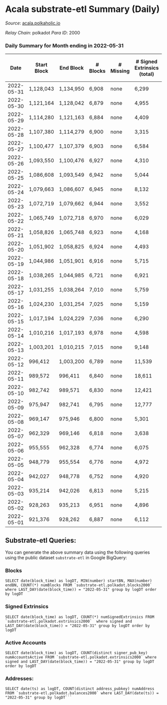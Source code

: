 # Acala substrate-etl Summary (Daily)

_Source_: [acala.polkaholic.io](https://acala.polkaholic.io)

*Relay Chain*: polkadot
*Para ID*: 2000



### Daily Summary for Month ending in 2022-05-31


| Date | Start Block | End Block | # Blocks | # Missing | # Signed Extrinsics (total) | # Active Accounts | # Addresses with Balances | # Events | # Transfers | # XCM Transfers In | # XCM Transfers Out |
| ---- | ----------- | --------- | -------- | --------- | --------------------------- | ----------------- | ------------------------- | -------- | ----------- | ------------------ | ------------------- |
| 2022-05-31 | 1,128,043 | 1,134,950 | 6,908 | none  | 6,299 | 996 | 158,241 | 102,680 | 14,407 ($21,547,267) | 231 ($11,729,506) | 112 ($11,357,427) |
| 2022-05-30 | 1,121,164 | 1,128,042 | 6,879 | none  | 4,955 | 1,037 | 158,147 | 95,053 | 13,197 ($5,986,597) | 207 ($212,847) | 117 ($222,186) |
| 2022-05-29 | 1,114,280 | 1,121,163 | 6,884 | none  | 4,409 | 807 | 158,042 | 90,132 | 12,671 ($2,146,149) | 181 ($143,526) | 58 ($123,728) |
| 2022-05-28 | 1,107,380 | 1,114,279 | 6,900 | none  | 3,315 | 897 | 157,963 | 84,112 | 11,676 ($1,913,844) | 209 ($228,502) | 63 ($303,134) |
| 2022-05-27 | 1,100,477 | 1,107,379 | 6,903 | none  | 6,584 | 931 | 157,849 | 108,193 | 15,916 ($5,815,300) | 245 ($629,003) | 115 ($669,061) |
| 2022-05-26 | 1,093,550 | 1,100,476 | 6,927 | none  | 4,310 | 996 | 157,727 | 93,276 | 13,506 ($4,843,013) | 257 ($325,908) | 84 ($568,132) |
| 2022-05-25 | 1,086,608 | 1,093,549 | 6,942 | none  | 5,044 | 1,964 | 157,636 | 102,510 | 14,181 ($4,998,329) | 242 ($685,900) | 111 ($508,448) |
| 2022-05-24 | 1,079,663 | 1,086,607 | 6,945 | none  | 8,132 | 2,783 | 158,581 | 125,221 | 17,171 ($20,695,233) | 294 ($2,454,580) | 130 ($2,410,373) |
| 2022-05-23 | 1,072,719 | 1,079,662 | 6,944 | none  | 3,552 | 905 | 160,245 | 87,171 | 12,226 ($3,265,838) | 246 ($230,764) | 69 ($587,705) |
| 2022-05-22 | 1,065,749 | 1,072,718 | 6,970 | none  | 6,029 | 927 | 160,151 | 102,091 | 14,763 ($3,183,459) | 253 ($586,218) | 72 ($237,005) |
| 2022-05-21 | 1,058,826 | 1,065,748 | 6,923 | none  | 4,168 | 942 | 160,048 | 92,377 | 13,145 ($5,101,029) | 301 ($365,034) | 53 ($581,212) |
| 2022-05-20 | 1,051,902 | 1,058,825 | 6,924 | none  | 4,493 | 1,070 | 159,954 | 95,130 | 13,673 ($12,582,863) | 313 ($720,464) | 49 ($827,711) |
| 2022-05-19 | 1,044,986 | 1,051,901 | 6,916 | none  | 5,715 | 1,347 | 159,860 | 106,735 | 15,583 ($7,916,301) | 407 ($538,233) | 86 ($1,147,038) |
| 2022-05-18 | 1,038,265 | 1,044,985 | 6,721 | none  | 6,921 | 1,197 | 159,732 | 152,453 | 24,692 ($11,429,292) | 362 ($1,071,466) | 95 ($950,203) |
| 2022-05-17 | 1,031,255 | 1,038,264 | 7,010 | none  | 5,759 | 1,151 | 159,512 | 103,143 | 13,997 ($13,382,151) | 352 ($1,004,798) | 111 ($933,432) |
| 2022-05-16 | 1,024,230 | 1,031,254 | 7,025 | none  | 5,159 | 1,135 | 159,382 | 97,482 | 13,170 ($6,388,816) | 315 ($483,228) | 73 ($493,705) |
| 2022-05-15 | 1,017,194 | 1,024,229 | 7,036 | none  | 6,290 | 1,055 | 159,256 | 105,645 | 14,597 ($5,796,919) | 303 ($358,126) | 68 ($450,494) |
| 2022-05-14 | 1,010,216 | 1,017,193 | 6,978 | none  | 4,598 | 1,043 | 159,122 | 92,985 | 12,441 ($7,267,286) | 306 ($1,086,039) | 71 ($1,143,046) |
| 2022-05-13 | 1,003,201 | 1,010,215 | 7,015 | none  | 9,148 | 1,538 | 158,987 | 129,092 | 18,417 ($12,579,939) | 454 ($877,186) | 128 ($2,135,550) |
| 2022-05-12 | 996,412 | 1,003,200 | 6,789 | none  | 11,539 | 2,179 | 158,815 | 155,196 | 23,189 ($39,344,332) | 704 ($5,952,185) | 188 ($5,815,405) |
| 2022-05-11 | 989,572 | 996,411 | 6,840 | none  | 18,611 | 3,120 | 158,572 | 225,284 | 34,943 ($83,225,472) | 1,286 ($31,407,500) | 229 ($30,119,222) |
| 2022-05-10 | 982,742 | 989,571 | 6,830 | none  | 12,421 | 2,565 | 158,280 | 153,137 | 22,337 ($45,460,731) | 1,395 ($13,620,441) | 118 ($11,415,022) |
| 2022-05-09 | 975,947 | 982,741 | 6,795 | none  | 12,777 | 1,959 |  | 146,143 | 22,359 ($15,789,531) | 562 ($625,475) | 145 ($560,922) |
| 2022-05-08 | 969,147 | 975,946 | 6,800 | none  | 5,301 | 1,157 | 157,877 | 83,775 | 11,562 ($8,767,772) | 217 ($238,509) | 90 ($219,091) |
| 2022-05-07 | 962,329 | 969,146 | 6,818 | none  | 3,638 | 871 | 157,788 | 70,289 | 9,158 ($30,420,693) | 141 ($325,348) | 85 ($189,283) |
| 2022-05-06 | 955,555 | 962,328 | 6,774 | none  | 6,075 | 1,032 | 157,705 | 85,344 | 11,542 ($46,280,729) | 196 ($126,204) | 132 ($233,834) |
| 2022-05-05 | 948,779 | 955,554 | 6,776 | none  | 4,972 | 1,137 |  | 78,546 | 10,419 ($6,113,389) | 138 ($95,491.66) | 110 ($356,205) |
| 2022-05-04 | 942,027 | 948,778 | 6,752 | none  | 4,920 | 1,171 | 157,506 | 76,250 | 10,273 ($7,604,024) |   |   |
| 2022-05-03 | 935,214 | 942,026 | 6,813 | none  | 5,215 | 901 | 157,402 | 79,188 | 10,533 ($4,997,198) |   |   |
| 2022-05-02 | 928,263 | 935,213 | 6,951 | none  | 4,896 | 997 | 157,321 | 78,738 | 10,453 ($5,507,879) |   |   |
| 2022-05-01 | 921,376 | 928,262 | 6,887 | none  | 6,112 | 1,263 | 157,234 | 87,434 | 11,746 ($6,826,313) |   |   |

## Substrate-etl Queries:
You can generate the above summary data using the following queries using the public dataset `substrate-etl` in Google BigQuery:


### Blocks
```
SELECT date(block_time) as logDT, MIN(number) startBN, MAX(number) endBN, COUNT(*) numBlocks FROM `substrate-etl.polkadot.blocks2000`  where LAST_DAY(date(block_time)) = "2022-05-31" group by logDT order by logDT
```


### Signed Extrinsics
```
SELECT date(block_time) as logDT, COUNT(*) numSignedExtrinsics FROM `substrate-etl.polkadot.extrinsics2000`  where signed and LAST_DAY(date(block_time)) = "2022-05-31" group by logDT order by logDT
```


### Active Accounts
```
SELECT date(block_time) as logDT, COUNT(distinct signer_pub_key) numAccountsActive FROM `substrate-etl.polkadot.extrinsics2000` where signed and LAST_DAY(date(block_time)) = "2022-05-31" group by logDT order by logDT
```


### Addresses:
```
SELECT date(ts) as logDT, COUNT(distinct address_pubkey) numAddress FROM `substrate-etl.polkadot.balances2000` where LAST_DAY(date(ts)) = "2022-05-31" group by logDT```

